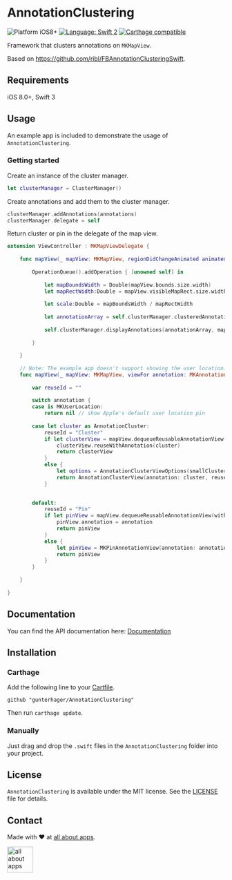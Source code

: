 # AnnotationClustering

<img src="https://img.shields.io/badge/Platform-iOS%208-blue.svg" alt="Platform iOS8+">
<a href="https://developer.apple.com/swift"><img src="https://img.shields.io/badge/Language-Swift%203-orange.svg" alt="Language: Swift 2" /></a>
<a href="https://github.com/Carthage/Carthage"><img src="https://img.shields.io/badge/Carthage-compatible-brightgreen.svg" alt="Carthage compatible" /></a>

Framework that clusters annotations on `MKMapView`.

Based on https://github.com/ribl/FBAnnotationClusteringSwift.

## Requirements

iOS 8.0+, Swift 3

## Usage

An example app is included to demonstrate the usage of `AnnotationClustering`.

### Getting started

Create an instance of the cluster manager.

```swift
let clusterManager = ClusterManager()
```

Create annotations and add them to the cluster manager.

```swift
clusterManager.addAnnotations(annotations)
clusterManager.delegate = self
```

Return cluster or pin in the delegate of the map view.

```swift
extension ViewController : MKMapViewDelegate {
    
    func mapView(_ mapView: MKMapView, regionDidChangeAnimated animated: Bool){
        
        OperationQueue().addOperation { [unowned self] in
            
            let mapBoundsWidth = Double(mapView.bounds.size.width)
            let mapRectWidth:Double = mapView.visibleMapRect.size.width
            
            let scale:Double = mapBoundsWidth / mapRectWidth
            
            let annotationArray = self.clusterManager.clusteredAnnotationsWithinMapRect(self.mapView.visibleMapRect, withZoomScale:scale)
            
            self.clusterManager.displayAnnotations(annotationArray, mapView: mapView)
            
        }
        
    }
    
    // Note: The example app doesn't support showing the user location. The handling of the user location pin is given as an example here in case your app wants to use it.
    func mapView(_ mapView: MKMapView, viewFor annotation: MKAnnotation) -> MKAnnotationView? {
        
        var reuseId = ""
        
        switch annotation {
        case is MKUserLocation:
            return nil // show Apple's default user location pin
            
        case let cluster as AnnotationCluster:
            reuseId = "Cluster"
            if let clusterView = mapView.dequeueReusableAnnotationView(withIdentifier: reuseId) as? AnnotationClusterView {
                clusterView.reuseWithAnnotation(cluster)
                return clusterView
            }
            else {
                let options = AnnotationClusterViewOptions(smallClusterImage: "cluster_2_30", mediumClusterImage: "cluster_2_40", largeClusterImage: "cluster_2_50")
                return AnnotationClusterView(annotation: cluster, reuseIdentifier: reuseId, options: options)
            }
            

        default:
            reuseId = "Pin"
            if let pinView = mapView.dequeueReusableAnnotationView(withIdentifier: reuseId) as? MKPinAnnotationView {
                pinView.annotation = annotation
                return pinView
            }
            else {
                let pinView = MKPinAnnotationView(annotation: annotation, reuseIdentifier: reuseId)
                return pinView
            }
        }
        
    }
    
}
```

## Documentation

You can find the API documentation here: [Documentation](https://github.com/gunterhager/AnnotationClustering/blob/master/docs/index.html)

## Installation

### Carthage

Add the following line to your [Cartfile](https://github.com/Carthage/Carthage/blob/master/Documentation/Artifacts.md#cartfile).

```
github "gunterhager/AnnotationClustering"
```

Then run `carthage update`.

### Manually

Just drag and drop the `.swift` files in the `AnnotationClustering` folder into your project.

## License

`AnnotationClustering` is available under the MIT license. See the [LICENSE](https://github.com/gunterhager/AnnotationClustering/blob/master/LICENSE) file for details.

## Contact

Made with ❤ at [all about apps](https://www.allaboutapps.at).

<img src="https://github.com/gunterhager/AnnotationClustering/blob/master/Resources/aaa_logo.png" height="60" alt="all about apps" />
